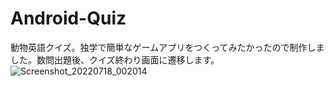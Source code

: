 # Android-Quiz
動物英語クイズ。独学で簡単なゲームアプリをつくってみたかったので制作しました。数問出題後、クイズ終わり画面に遷移します。
![Screenshot_20220718_002014](https://user-images.githubusercontent.com/90837337/179405435-bc32ee9c-7593-4c68-b58a-a126279e58d1.png)
